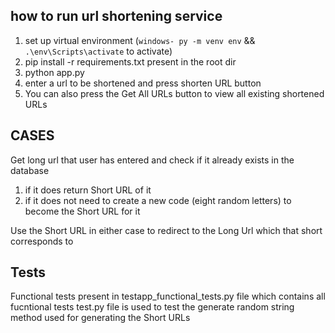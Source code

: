 ## how to run url shortening service
1. set up virtual environment (```windows- py -m venv env``` && ```.\env\Scripts\activate``` to activate)
2. pip install -r requirements.txt present in the root dir
3. python app.py
4. enter a url to be shortened and press shorten URL button
5. You can also press the Get All URLs button to view all existing shortened URLs

## CASES 
Get long url that user has entered and check if it already exists in the database
1. if it does return Short URL  of it
2. if it does not need to create a new code (eight random letters) to become the Short URL for it

Use the Short URL in either case to redirect to the Long Url which that short corresponds to

## Tests 
Functional tests present in testapp_functional_tests.py file which contains all fucntional tests
test.py file is used to test the generate random string method used for generating the Short URLs
